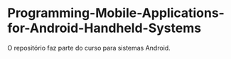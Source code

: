 # Programming-Mobile-Applications-for-Android-Handheld-Systems

O repositório faz parte do curso para sistemas Android.
